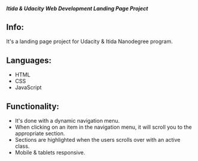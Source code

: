 

##### Itida & Udacity Web Development Landing Page Project #####

## Info:
It's a landing page project for Udacity & Itida Nanodegree program.

## Languages:
- HTML
- CSS
- JavaScript

## Functionality:
- It's done with a dynamic navigation menu.
- When clicking on an item in the navigation menu, it will scroll you to the appropriate section.
- Sections are highlighted when the users scrolls over with an active class.
- Mobile & tablets responsive.




